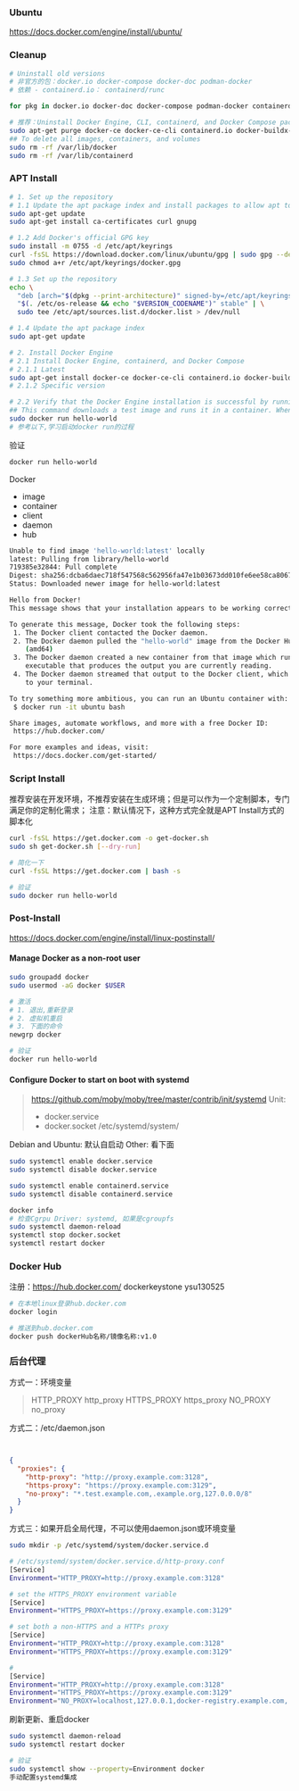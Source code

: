 ### Ubuntu
https://docs.docker.com/engine/install/ubuntu/

### Cleanup
```bash
# Uninstall old versions
# 非官方的包：docker.io docker-compose docker-doc podman-docker
# 依赖 - containerd.io： containerd/runc

for pkg in docker.io docker-doc docker-compose podman-docker containerd runc; do sudo apt-get remove $pkg; done

# 推荐：Uninstall Docker Engine, CLI, containerd, and Docker Compose packages
sudo apt-get purge docker-ce docker-ce-cli containerd.io docker-buildx-plugin docker-compose-plugin docker-ce-rootless-extras
## To delete all images, containers, and volumes
sudo rm -rf /var/lib/docker
sudo rm -rf /var/lib/containerd
```
### APT Install
```bash
# 1. Set up the repository
# 1.1 Update the apt package index and install packages to allow apt to use a repository over HTTPS
sudo apt-get update
sudo apt-get install ca-certificates curl gnupg

# 1.2 Add Docker's official GPG key
sudo install -m 0755 -d /etc/apt/keyrings
curl -fsSL https://download.docker.com/linux/ubuntu/gpg | sudo gpg --dearmor -o /etc/apt/keyrings/docker.gpg
sudo chmod a+r /etc/apt/keyrings/docker.gpg

# 1.3 Set up the repository
echo \
  "deb [arch="$(dpkg --print-architecture)" signed-by=/etc/apt/keyrings/docker.gpg] https://download.docker.com/linux/ubuntu \
  "$(. /etc/os-release && echo "$VERSION_CODENAME")" stable" | \
  sudo tee /etc/apt/sources.list.d/docker.list > /dev/null

# 1.4 Update the apt package index
sudo apt-get update

# 2. Install Docker Engine
# 2.1 Install Docker Engine, containerd, and Docker Compose
# 2.1.1 Latest
sudo apt-get install docker-ce docker-ce-cli containerd.io docker-buildx-plugin docker-compose-plugin
# 2.1.2 Specific version

# 2.2 Verify that the Docker Engine installation is successful by running the hello-world image
## This command downloads a test image and runs it in a container. When the container runs, it prints a confirmation message and exits
sudo docker run hello-world
# 参考以下,学习启动docker run的过程
``````
验证
```bash
docker run hello-world
```
Docker
   - image
   - container
   - client
   - daemon
   - hub

```bash
Unable to find image 'hello-world:latest' locally
latest: Pulling from library/hello-world
719385e32844: Pull complete
Digest: sha256:dcba6daec718f547568c562956fa47e1b03673dd010fe6ee58ca806767031d1c
Status: Downloaded newer image for hello-world:latest

Hello from Docker!
This message shows that your installation appears to be working correctly.

To generate this message, Docker took the following steps:
 1. The Docker client contacted the Docker daemon.
 2. The Docker daemon pulled the "hello-world" image from the Docker Hub.
    (amd64)
 3. The Docker daemon created a new container from that image which runs the
    executable that produces the output you are currently reading.
 4. The Docker daemon streamed that output to the Docker client, which sent it
    to your terminal.

To try something more ambitious, you can run an Ubuntu container with:
 $ docker run -it ubuntu bash

Share images, automate workflows, and more with a free Docker ID:
 https://hub.docker.com/

For more examples and ideas, visit:
 https://docs.docker.com/get-started/
``````

### Script Install
推荐安装在开发环境，不推荐安装在生成环境；但是可以作为一个定制脚本，专门满足你的定制化需求；
注意：默认情况下，这种方式完全就是APT Install方式的脚本化
```bash
curl -fsSL https://get.docker.com -o get-docker.sh
sudo sh get-docker.sh [--dry-run]

# 简化一下
curl -fsSL https://get.docker.com | bash -s

# 验证
sudo docker run hello-world
``````
### Post-Install
https://docs.docker.com/engine/install/linux-postinstall/

#### Manage Docker as a non-root user
```bash
sudo groupadd docker
sudo usermod -aG docker $USER

# 激活
# 1. 退出,重新登录
# 2. 虚拟机重启
# 3. 下面的命令
newgrp docker

# 验证
docker run hello-world
``````
#### Configure Docker to start on boot with systemd

> https://github.com/moby/moby/tree/master/contrib/init/systemd
> Unit:
>  - docker.service
>  - docker.socket
> /etc/systemd/system/

Debian and Ubuntu: 默认自启动
Other: 看下面

```bash
sudo systemctl enable docker.service
sudo systemctl disable docker.service

sudo systemctl enable containerd.service
sudo systemctl disable containerd.service

docker info
# 检查Cgrpu Driver: systemd, 如果是cgroupfs
sudo systemctl daemon-reload
systemctl stop docker.socket
systemctl restart docker
``````
### Docker Hub
注册：https://hub.docker.com/
dockerkeystone
ysu130525
```bash
# 在本地linux登录hub.docker.com
docker login

# 推送到hub.docker.com
docker push dockerHub名称/镜像名称:v1.0
``````

### 后台代理

方式一：环境变量
> HTTP_PROXY
http_proxy
HTTPS_PROXY
https_proxy
NO_PROXY
no_proxy

方式二：/etc/daemon.json
```json


{
  "proxies": {
    "http-proxy": "http://proxy.example.com:3128",
    "https-proxy": "https://proxy.example.com:3129",
    "no-proxy": "*.test.example.com,.example.org,127.0.0.0/8"
  }
}
``````

方式三：如果开启全局代理，不可以使用daemon.json或环境变量
```bash
sudo mkdir -p /etc/systemd/system/docker.service.d

# /etc/systemd/system/docker.service.d/http-proxy.conf
[Service]
Environment="HTTP_PROXY=http://proxy.example.com:3128"

# set the HTTPS_PROXY environment variable
[Service]
Environment="HTTPS_PROXY=https://proxy.example.com:3129"

# set both a non-HTTPS and a HTTPs proxy
[Service]
Environment="HTTP_PROXY=http://proxy.example.com:3128"
Environment="HTTPS_PROXY=https://proxy.example.com:3129"

#
[Service]
Environment="HTTP_PROXY=http://proxy.example.com:3128"
Environment="HTTPS_PROXY=https://proxy.example.com:3129"
Environment="NO_PROXY=localhost,127.0.0.1,docker-registry.example.com,.corp"
``````

刷新更新、重启docker
```bash
sudo systemctl daemon-reload
sudo systemctl restart docker

# 验证
sudo systemctl show --property=Environment docker
手动配置systemd集成
``````


